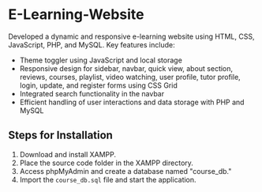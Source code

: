 # E-Learning-Website

Developed a dynamic and responsive e-learning website using HTML, CSS, JavaScript, PHP, and MySQL. Key features include:

- Theme toggler using JavaScript and local storage
- Responsive design for sidebar, navbar, quick view, about section, reviews, courses, playlist, video watching, user profile, tutor profile, login, update, and register forms using CSS Grid
- Integrated search functionality in the navbar
- Efficient handling of user interactions and data storage with PHP and MySQL

## Steps for Installation

1. Download and install XAMPP.
2. Place the source code folder in the XAMPP directory.
3. Access phpMyAdmin and create a database named "course_db."
4. Import the `course_db.sql` file and start the application.
